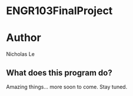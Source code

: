 # ENGR103FinalProject
# Author
Nicholas Le
## What does this program do?
Amazing things... more soon to come. Stay tuned.

